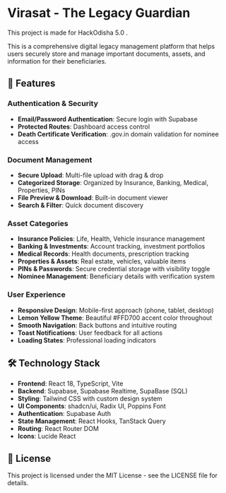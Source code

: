 # Virasat - The Legacy Guardian

This project is made for HackOdisha 5.0 .

This is a comprehensive digital legacy management platform that helps users securely store and manage important documents, assets, and information for their beneficiaries.

## 🚀 Features

### Authentication & Security
- **Email/Password Authentication**: Secure login with Supabase
- **Protected Routes**: Dashboard access control
- **Death Certificate Verification**: .gov.in domain validation for nominee access

### Document Management
- **Secure Upload**: Multi-file upload with drag & drop
- **Categorized Storage**: Organized by Insurance, Banking, Medical, Properties, PINs
- **File Preview & Download**: Built-in document viewer
- **Search & Filter**: Quick document discovery

### Asset Categories
- **Insurance Policies**: Life, Health, Vehicle insurance management
- **Banking & Investments**: Account tracking, investment portfolios
- **Medical Records**: Health documents, prescription tracking
- **Properties & Assets**: Real estate, vehicles, valuable items
- **PINs & Passwords**: Secure credential storage with visibility toggle
- **Nominee Management**: Beneficiary details with verification system

### User Experience
- **Responsive Design**: Mobile-first approach (phone, tablet, desktop)
- **Lemon Yellow Theme**: Beautiful #FFD700 accent color throughout
- **Smooth Navigation**: Back buttons and intuitive routing
- **Toast Notifications**: User feedback for all actions
- **Loading States**: Professional loading indicators

## 🛠️ Technology Stack

- **Frontend**: React 18, TypeScript, Vite
- **Backend**: Supabase, Supabase Realtime, SupaBase (SQL)
- **Styling**: Tailwind CSS with custom design system
- **UI Components**: shadcn/ui, Radix UI, Poppins Font
- **Authentication**: Supabase Auth
- **State Management**: React Hooks, TanStack Query
- **Routing**: React Router DOM
- **Icons**: Lucide React

## 📄 License

This project is licensed under the MIT License - see the LICENSE file for details.    





